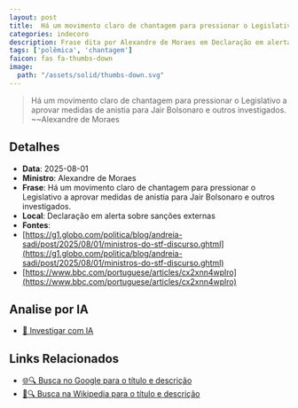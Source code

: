 ```yaml
---
layout: post
title:  Há um movimento claro de chantagem para pressionar o Legislativo a aprovar medidas de anistia para Jair Bolsonaro e outros investigados.
categories: indecoro
description: Frase dita por Alexandre de Moraes em Declaração em alerta sobre sanções externas
tags: ['polêmica', 'chantagem']
faicon: fas fa-thumbs-down
image:
  path: "/assets/solid/thumbs-down.svg"
---
```


> Há um movimento claro de chantagem para pressionar o Legislativo a aprovar medidas de anistia para Jair Bolsonaro e outros investigados.
> ~~Alexandre de Moraes

## Detalhes
- **Data**: 2025-08-01
- **Ministro**: Alexandre de Moraes
- **Frase**: Há um movimento claro de chantagem para pressionar o Legislativo a aprovar medidas de anistia para Jair Bolsonaro e outros investigados.
- **Local**: Declaração em alerta sobre sanções externas
- **Fontes**:
- [https://g1.globo.com/politica/blog/andreia-sadi/post/2025/08/01/ministros-do-stf-discurso.ghtml](https://g1.globo.com/politica/blog/andreia-sadi/post/2025/08/01/ministros-do-stf-discurso.ghtml)
- [https://www.bbc.com/portuguese/articles/cx2xnn4wplro](https://www.bbc.com/portuguese/articles/cx2xnn4wplro)

## Analise por IA
- [🤖 Investigar com IA](https://www.perplexity.ai/search?q=%22Alexandre%20de%20Moraes%22%2BH%C3%A1%20um%20movimento%20claro%20de%20chantagem%20para%20pressionar%20o%20Legislativo%20a%20aprovar%20medidas%20de%20anistia%20para%20Jair%20Bolsonaro%20e%20outros%20investigados.%2BDeclara%C3%A7%C3%A3o%20em%20alerta%20sobre%20san%C3%A7%C3%B5es%20externas)

## Links Relacionados
- [🌐🔍 Busca no Google para o título e descrição](https://www.google.com/search?q=%22Alexandre%20de%20Moraes%22%2BH%C3%A1%20um%20movimento%20claro%20de%20chantagem%20para%20pressionar%20o%20Legislativo%20a%20aprovar%20medidas%20de%20anistia%20para%20Jair%20Bolsonaro%20e%20outros%20investigados.%2BDeclara%C3%A7%C3%A3o%20em%20alerta%20sobre%20san%C3%A7%C3%B5es%20externas)
- [📖🔍 Busca na Wikipedia para o título e descrição](https://pt.wikipedia.org/w/index.php?search=%22Alexandre%20de%20Moraes%22%2BH%C3%A1%20um%20movimento%20claro%20de%20chantagem%20para%20pressionar%20o%20Legislativo%20a%20aprovar%20medidas%20de%20anistia%20para%20Jair%20Bolsonaro%20e%20outros%20investigados.%2BDeclara%C3%A7%C3%A3o%20em%20alerta%20sobre%20san%C3%A7%C3%B5es%20externas)

